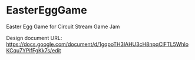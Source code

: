 # EasterEggGame
Easter Egg Game for Circuit Stream Game Jam

Design document URL: https://docs.google.com/document/d/1gqpoTH3lAHU3cH8npqClFTL5WhloKCqu7YPifFgKk7s/edit
